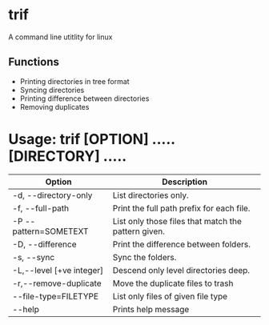 # trif

A command line utitlity for linux

## Functions
- Printing directories in tree format
- Syncing directories
- Printing difference between directories
- Removing duplicates

# Usage: trif [OPTION] .....  [DIRECTORY] .....

| Option  | Description|
|---|---|
| -d, --directory-only  | List directories only.  |
| -f, --full-path  | Print the full path prefix for each file.  |
| -P  --pattern=SOMETEXT  | List only those files that match the pattern given.  |
| -D, --difference  | Print the difference between folders.  |
|  -s, --sync | Sync the folders.  |
|  -L,--level [+ve integer] |  Descend only level directories deep. |
|  -r,--remove-duplicate  | Move the duplicate files to trash   |
|  --file-type=FILETYPE |  List only files of given file type |
| --help | Prints help message |

